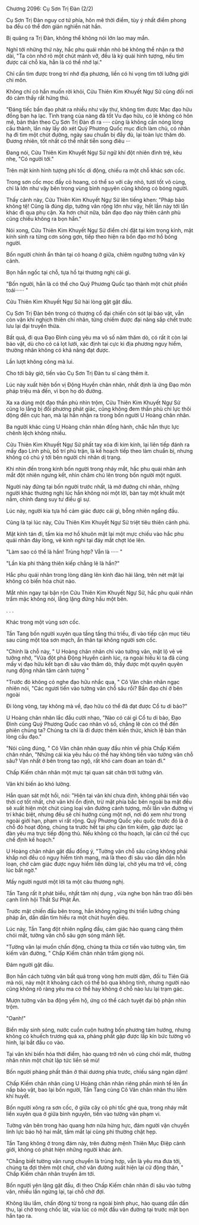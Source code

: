 




Chương 2096: Cụ Sơn Trị Đàn (2/2)


Cụ Sơn Trị Đàn nguy cơ tứ phía, hôn mê thời điểm, tùy ý nhất điểm phong ba đều có thể đơn giản nghiền nát hắn.

Bị quăng ra Trị Đàn, không thể không nói lớn lao may mắn.

Nghĩ tới những thứ này, hắc phu quái nhân nhỏ bé không thể nhận ra thở dài, "Ta còn nhớ rõ một chút mảnh vỡ, đều là kỳ quái hình tượng, nếu tìm được cái chỗ kia, hẳn là có thể nhớ lại."

Chỉ cần tìm được trong trí nhớ địa phương, liền có hi vọng tìm tới lưỡng giới chi môn.

Không chỉ có hắn muốn rời khỏi, Cửu Thiên Kim Khuyết Ngự Sử cũng đối nơi đó cảm thấy rất hứng thú.

"Đáng tiếc bần đạo phát ra nhiều như vậy thư, không tìm được Mạc đạo hữu đồng bạn hạ lạc. Tình trạng của nàng đã tốt Vu đạo hữu, có lẽ không có hôn mê, bản thân theo Cụ Sơn Trị Đàn đi ra ····· cũng là không cần nóng lòng cầu thành, lần này lấy dò xét Quỷ Phương Quốc mục đích làm chủ, có nhàn hạ đi tìm một chút đường, ngày sau chuẩn bị đầy đủ, lại toàn lực thăm dò. Đương nhiên, tốt nhất có thể nhất tiễn song điêu ···

Đang nói, Cửu Thiên Kim Khuyết Ngự Sử ngữ khí đột nhiên đình trệ, kêu nhẹ, "Có người tới."

Trên mặt kính hình tượng phi tốc di động, chiếu ra một chỗ khác sơn cốc.

Trong sơn cốc mọc đầy cỏ hoang, có thể so với cây nhỏ, tươi tốt vô cùng, chỉ là lớn như vậy bên trong vùng bình nguyên cũng không có bóng người.

Thấy cảnh này, Cửu Thiên Kim Khuyết Ngự Sử lên tiếng khen: "Pháp bảo không tệ! Cũng là đúng dịp, tường vân rộng lớn như vậy, hết lần này tới lần khác đi qua phụ cận. Xa hơn chút nữa, bần đạo đạo này thiên cảnh phù cũng chiếu không ra bọn hắn."

Nói xong, Cửu Thiên Kim Khuyết Ngự Sử điểm chỉ đặt tại kim trong kính, mặt kính sinh ra từng cơn sóng gợn, tiếp theo hiện ra bốn đạo mơ hồ bóng người.

Bốn người chính ẩn thân tại cỏ hoang ở giữa, chiêm ngưỡng tường vân kỳ cảnh.

Bọn hắn ngốc tại chỗ, tựa hồ tại thương nghị cái gì.

"Bốn người, hẳn là có thể cho Quỷ Phương Quốc tạo thành một chút phiền toái······ "

Cửu Thiên Kim Khuyết Ngự Sử hài lòng gật gật đầu.

Cụ Sơn Trị Đàn bên trong có thượng cổ đại chiến còn sót lại bảo vật, vẫn còn vận khí nghịch thiên chi nhân, từng chiếm được đại năng sắp chết trước lưu lại đại truyền thừa.

Bất quá, đi qua Đạo Đình cùng yêu ma vô số năm thăm dò, có rất ít còn lại bảo vật, dù cho có cá lọt lưới, xác định tại cực kì địa phương nguy hiểm, thường nhân không có khả năng đạt được.

Lần lượt không công mà lui.

Cho tới bây giờ, tiến vào Cụ Sơn Trị Đàn tu sĩ càng thêm ít.

Lúc này xuất hiện bốn vị Động Huyền chân nhân, nhất định là ứng Đạo môn pháp triệu mà đến, vì bọn họ dò đường.

Xa xa dùng một đạo thần phù nhìn trộm, Cửu Thiên Kim Khuyết Ngự Sử cũng lo lắng bị đối phương phát giác, cũng không đem thần phù chi lực thôi động đến cực hạn, mà lại hắn nhận ra trong bốn người U Hoàng chân nhân.

Ba người khác cùng U Hoàng chân nhân đồng hành, chắc hẳn thực lực chênh lệch không nhiều.

Cửu Thiên Kim Khuyết Ngự Sử phất tay xóa đi kim kính, lại liên tiếp đánh ra mấy đạo Linh phù, bố trí phù trận, là kế hoạch tiếp theo làm chuẩn bị, nhưng không có chú ý tới bên người chi nhân dị trạng.

Khi nhìn đến trong kính bốn người trong nháy mắt, hắc phu quái nhân ánh mắt đột nhiên ngưng kết, nhìn chăm chú lên trong bốn người một người.

Người này đứng tại bốn người trước nhất, là mở đường chi nhân, những người khác thương nghị lúc hắn không nói một lời, bàn tay một khuất một nắm, chính đang suy tư điều gì sự.

Lúc này, người kia tựa hồ cảm giác được cái gì, bỗng nhiên ngẩng đầu.

Cũng là tại lúc này, Cửu Thiên Kim Khuyết Ngự Sử triệt tiêu thiên cảnh phù.

Mặt kính tán đi, tấm kia mơ hồ khuôn mặt lại một mực chiếu vào hắc phu quái nhân đáy lòng, vẻ kinh nghi tại đáy mắt chợt lóe lên.

"Làm sao có thể là hắn! Trùng hợp? Vẫn là ····· "

"Lần kia phi thăng thiên kiếp chẳng lẽ là hắn?"

Hắc phu quái nhân trong lòng dâng lên kinh đào hải lãng, trên nét mặt lại không có biến hóa chút nào.

Mắt nhìn ngay tại bận rộn Cửu Thiên Kim Khuyết Ngự Sử, hắc phu quái nhân trầm mặc không nói, lẳng lặng đứng hầu một bên.

. . .

Khác trong một vùng sơn cốc.

Tần Tang bốn người xuyên qua tầng tầng thú triều, đi vào tiếp cận mục tiêu sau cùng một tòa sơn mạch, ẩn thân tại không người sơn cốc.

"Chính là chỗ này, " U Hoàng chân nhân chỉ vào tường vân, mặt lộ vẻ vẻ tưởng nhớ, "Vừa đột phá Động Huyền cảnh lúc, ra ngoài hiếu kì ta đã cùng mấy vị đạo hữu kết bạn đi sâu vào thăm dò, thấy được một quyên quyên rung động nhân tâm cảnh tượng "

"Trước đó không có nghe đạo hữu nhắc qua, " Cô Vân chân nhân ngạc nhiên nói, "Các ngươi tiến vào tường vân chỗ sâu rồi? Bần đạo chỉ ở bên ngoài

Đi lòng vòng, tay không mà về, đạo hữu có thể đã đạt được Cổ tu di bảo?"

U Hoàng chân nhân lắc đầu cười nhạo, "Nào có cái gì Cổ tu di bảo, Đạo Đình cùng Quỷ Phương Quốc cao nhân vô số, chẳng lẽ còn có thể đến phiên chúng ta? Chúng ta chỉ là đi được thêm kiến thức, khích lệ bản thân lòng cầu đạo."

"Nói cũng đúng, " Cô Vân chân nhân quay đầu nhìn về phía Chấp Kiếm chân nhân, "Những cái kia yêu hầu có thể hay không tiến vào tường vân chỗ sâu? Vạn nhất ở bên trong tao ngộ, rất khó cam đoan an toàn đi."

Chấp Kiếm chân nhân một mực tại quan sát chân trời tường vân.

Vân khí biến ảo khó lường.

Hắn quan sát một hồi, nói: "Hiện tại vân khí chưa định, không phải tiến vào thời cơ tốt nhất, chờ vân khí ổn định, trừ mặt phía bắc bên ngoài ba mặt đều sẽ xuất hiện một chút cùng loại vân đường cảnh tượng, mỗi lần vân đường vị trí khác biệt, nhưng đều sẽ chỉ hướng cùng một nơi, nơi đó xem như trong ngoài giới hạn, phạm vi rất rộng. Quỷ Phương Quốc yêu quốc trước đó là ở chỗ đó hoạt động, chúng ta trước hết tại phụ cận tìm kiếm, gặp được lạc đàn yêu ma trực tiếp động thủ. Nếu không có thu hoạch, lại căn cứ thế cục chế định kế hoạch."

U Hoàng chân nhân gật đầu đồng ý, "Tường vân chỗ sâu cũng không phải khắp nơi đều có nguy hiểm tính mạng, mà là theo đi sâu vào dần dần hỗn loạn, chờ cảm giác được nguy hiểm liền dừng lại, chờ yêu ma trở về, công lúc bất ngờ."

Mấy người ngươi một lời ta một câu thương nghị.

Tần Tang rất ít phát biểu, nhất tâm nhị dụng , vừa nghe bọn hắn trao đổi bên cạnh lĩnh hội Thất Sư Phật Ấn.

Trước mặt chiến đấu bên trong, hắn không ngừng thi triển lưỡng chủng pháp ấn, dần dần tìm hiểu ra một chút huyền diệu.

Lúc này, Tần Tang đột nhiên ngẩng đầu, cảm giác hào quang càng thêm chói mắt, tường vân chỗ sâu gợn sóng mãnh liệt.

"Tường vân lại muốn chấn động, chúng ta thừa cơ tiến vào tường vân, tìm kiếm vân đường, " Chấp Kiếm chân nhân trầm giọng nói.

Đám người gật đầu.

Bọn hắn cách tường vân bất quá trong vòng hơn mười dặm, đối tu Tiên Giả mà nói, này một ít khoảng cách có thể bỏ qua không tính, nhưng người nào cũng không rõ ràng yêu ma có thể hay không ở chỗ nào lưu lại trạm gác.

Mượn tường vân ba động yểm hộ, ứng có thể cách tuyệt đại bộ phận nhìn trộm.

"Oanh!"

Biển mây sinh sóng, nước cuồn cuộn hướng bốn phương tám hướng, nhưng không có khuếch trương quá xa, phảng phất gặp được lấp kín bức tường vô hình, lại bắt đầu co vào.

Tại vân khí biến hóa thời điểm, hào quang trở nên vô cùng chói mắt, thường nhân nhìn một chút lập tức liền sẽ mù!

Bốn người phảng phất thân ở thái dương phía trước, chiếu sáng ngàn dặm!

Chấp Kiếm chân nhân cùng U Hoàng chân nhân riêng phần mình tế lên ẩn nấp bảo vật, bao lại bốn người, Tần Tang cùng Cô Vân chân nhân thu liễm khí huyết.

Bốn người xông ra sơn cốc, ở giữa cây cỏ phi tốc ghé qua, trong nháy mắt liền xuyên qua ở giữa bình nguyên, tiến vào tường vân phạm vi.

Tường vân bên trong hào quang hơn nữa hừng hực, đám người vận chuyển linh lực bảo hộ hai mắt, tầm mắt lại cũng phi thường chật hẹp.

Tần Tang không ở trong đám này, trên đường mệnh Thiên Mục Điệp cảnh giới, không có phát hiện những người khác ảnh.

"Chẳng biết tường vân rung chuyển là trùng hợp, vẫn là yêu ma đưa tới, chúng ta đợi thêm một chút, chờ vân đường xuất hiện lại cử động thân, " Chấp Kiếm chân nhân truyền âm tới.

Bốn người yên lặng gật đầu, đi theo Chấp Kiếm chân nhân đi sâu vào tường vân, nhiều lần ngừng lại, tại chỗ chờ đợi.

Không lâu lắm, chấn động từ trong ra ngoài bình phục, hào quang dần dần thu, lại chờ trong chốc lát, vừa lúc có một đầu vân đường tại trước mặt bọn hắn tạo ra.




